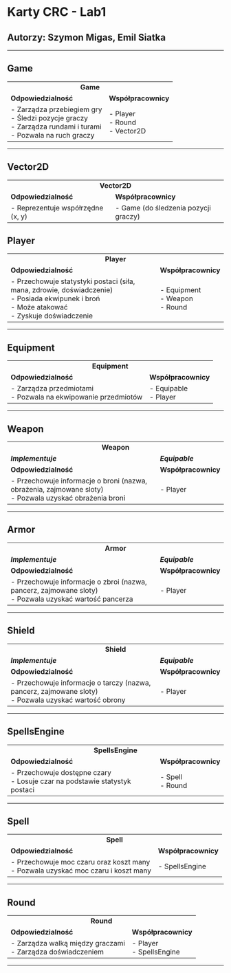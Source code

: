 # Karty CRC - Lab1

## Autorzy: Szymon Migas, Emil Siatka

---

## Game

<table style="width: 100%">
  <tr style="width: 100%">
    <td colspan="2" style="text-align: center;"><strong>Game</strong></td>
  </tr>
  <tr>
    <td><strong>Odpowiedzialność</strong></td>
    <td><strong>Współpracownicy</strong></td>
  </tr>
  <tr>
    <td>- Zarządza przebiegiem gry<br>- Śledzi pozycje graczy<br>- Zarządza rundami i turami<br>- Pozwala na ruch graczy</td>
    <td>- Player<br>- Round<br>- Vector2D</td>
  </tr>
</table>

---

## Vector2D

<table>
  <tr>
    <td colspan="2" style="text-align: center;"><strong>Vector2D</strong></td>
  </tr>
  <tr>
    <td><strong>Odpowiedzialność</strong></td>
    <td><strong>Współpracownicy</strong></td>
  </tr>
  <tr>
    <td>- Reprezentuje współrzędne (x, y)</td>
    <td>- Game (do śledzenia pozycji graczy)</td>
  </tr>
</table>

<div style="page-break-before: always;"></div>

## Player

<table>
  <tr>
    <td colspan="2" style="text-align: center;"><strong>Player</strong></td>
  </tr>
  <tr>
    <td><strong>Odpowiedzialność</strong></td>
    <td><strong>Współpracownicy</strong></td>
  </tr>
  <tr>
    <td>- Przechowuje statystyki postaci (siła, mana, zdrowie, doświadczenie)<br>- Posiada ekwipunek i broń<br>- Może atakować<br>- Zyskuje doświadczenie</td>
    <td>- Equipment<br>- Weapon<br>- Round</td>
  </tr>
</table>

---

## Equipment

<table>
  <tr>
    <td colspan="2" style="text-align: center;"><strong>Equipment</strong></td>
  </tr>
  <tr>
    <td><strong>Odpowiedzialność</strong></td>
    <td><strong>Współpracownicy</strong></td>
  </tr>
  <tr>
    <td>- Zarządza przedmiotami<br>- Pozwala na ekwipowanie przedmiotów</td>
    <td>- Equipable<br>- Player</td>
  </tr>
</table>

---

## Weapon

<table>
  <tr>
    <td colspan="2" style="text-align: center;"><strong>Weapon</strong></td>
  </tr>
   <tr>
    <td><strong><i>Implementuje</i></strong></td>
    <td><i><strong>Equipable</i></td>
  </tr>
  <tr>
    <td><strong>Odpowiedzialność</strong></td>
    <td><strong>Współpracownicy</strong></td>
  </tr>
  <tr>
    <td>- Przechowuje informacje o broni (nazwa, obrażenia, zajmowane sloty)<br>- Pozwala uzyskać obrażenia broni</td>
    <td>- Player</td>
  </tr>
</table>

---

## Armor

<table>
  <tr>
    <td colspan="2" style="text-align: center;"><strong>Armor</strong></td>
  </tr>
  <tr>
    <td><strong><i>Implementuje</i></strong></td>
    <td><i><strong>Equipable</i></td>
  </tr>
  <tr>
    <td><strong>Odpowiedzialność</strong></td>
    <td><strong>Współpracownicy</strong></td>
  </tr>
  <tr>
    <td>- Przechowuje informacje o zbroi (nazwa, pancerz, zajmowane sloty)<br>- Pozwala uzyskać wartość pancerza</td>
    <td>- Player</td>
  </tr>
</table>

---

## Shield

<table>
  <tr>
    <td colspan="2" style="text-align: center;"><strong>Shield</strong></td>
  </tr>
   <tr>
    <td><strong><i>Implementuje</i></strong></td>
    <td><i><strong>Equipable</i></td>
  </tr>
  <tr>
    <td><strong>Odpowiedzialność</strong></td>
    <td><strong>Współpracownicy</strong></td>
  </tr>
  <tr>
    <td>- Przechowuje informacje o tarczy (nazwa, pancerz, zajmowane sloty)<br>- Pozwala uzyskać wartość obrony</td>
    <td>- Player</td>
  </tr>
</table>

---

## SpellsEngine

<table>
  <tr>
    <td colspan="2" style="text-align: center;"><strong>SpellsEngine</strong></td>
  </tr>
  <tr>
    <td><strong>Odpowiedzialność</strong></td>
    <td><strong>Współpracownicy</strong></td>
  </tr>
  <tr>
    <td>- Przechowuje dostępne czary<br>- Losuje czar na podstawie statystyk postaci</td>
    <td>- Spell<br>- Round</td>
  </tr>
</table>

---

## Spell

<table>
  <tr>
    <td colspan="2" style="text-align: center;"><strong>Spell</strong></td>
  </tr>
  <tr>
    <td><strong>Odpowiedzialność</strong></td>
    <td><strong>Współpracownicy</strong></td>
  </tr>
  <tr>
    <td>- Przechowuje moc czaru oraz koszt many<br>- Pozwala uzyskać moc czaru i koszt many</td>
    <td>- SpellsEngine</td>
  </tr>
</table>

---

## Round

<table>
  <tr>
    <td colspan="2" style="text-align: center;"><strong>Round</strong></td>
  </tr>
  <tr>
    <td><strong>Odpowiedzialność</strong></td>
    <td><strong>Współpracownicy</strong></td>
  </tr>
  <tr>
    <td>- Zarządza walką między graczami<br>- Zarządza doświadczeniem</td>
    <td>- Player<br>- SpellsEngine</td>
  </tr>
</table>

---